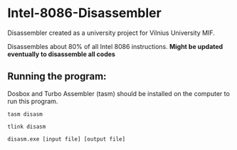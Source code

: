 # Intel-8086-Disassembler
Disassembler created as a university project for Vilnius University MIF.

Disassembles about 80% of all Intel 8086 instructions.
**Might be updated eventually to disassemble all codes**

## Running the program:
Dosbox and Turbo Assembler (tasm) should be installed on the computer to run this program.

`tasm disasm`

`tlink disasm`

`disasm.exe [input file] [output file]`
